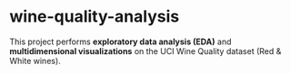 # wine-quality-analysis
This project performs **exploratory data analysis (EDA)** and **multidimensional visualizations** on the UCI Wine Quality dataset (Red &amp; White wines).
